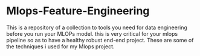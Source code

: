 # Mlops-Feature-Engineering
This is a repository of a collection to tools you need for data engineering before you run your MLOPs model. this is very critical for your mlops pipeline so as to have a healthy robust end-end project. These are some of the techniques i used for my Mlops project.
